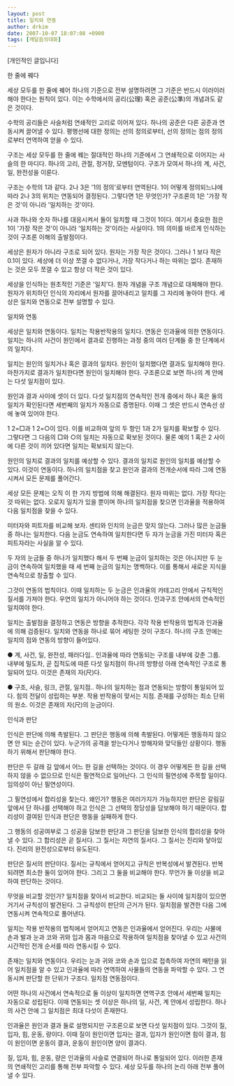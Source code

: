 ```yaml
---
layout: post
title: 일치와 연동
author: drkim
date: 2007-10-07 18:07:08 +0900
tags: [깨달음의대화]
---
```

[개인적인 글입니다]  


            
                   
            			
           
			
   
			
           
           
			
   
			
           
            
  
 


  


  한 줄에 꿰다 



  


  세상 모두를 한 줄에 꿰어 하나의 기준으로 전부 설명하려면 그 기준은 반드시 이러이러해야 한다는 원칙이 있다. 이는 수학에서의 공리(公理) 혹은 공준(公準)의 개념과도 같은 것이다.



  


  수학의 공리들은 사슬처럼 연쇄적인 고리로 이어져 있다. 하나의 공준은 다른 공준과 연동시켜 끌어낼 수 있다. 평행선에 대한 정의는 선의 정의로부터, 선의 정의는 점의 정의로부터 연역하여 얻을 수 있다.



  


  구조는 세상 모두를 한 줄에 꿰는 절대적인 하나의 기준에서 그 연쇄적으로 이어지는 사슬의 한 마디다. 하나의 고리, 관절, 정거장, 모멘텀이다. 구조가 모여서 하나의 계, 사건, 일, 완전성을 이룬다.



  


  구조는 수학의 1과 같다. 2나 3은 '1의 정의'로부터 연역된다. 1이 어떻게 정의되느냐에 따라 2나 3의 위치는 연동되어 결정된다. 그렇다면 1은 무엇인가? 구조론의 1은 '가장 작은 것'이 아니라 '일치하는 것'이다.



  


  사과 하나와 숫자 하나를 대응시켜서 둘이 일치할 때 그것이 1이다. 여기서 중요한 점은 1이 '가장 작은 것'이 아니라 '일치하는 것'이라는 사실이다. 1의 의미를 바르게 인식하는 것이 구조론 이해의 출발점이다.



  


  세상은 원자가 아니라 구조로 되어 있다. 원자는 가장 작은 것이다. 그러나 1 보다 작은 0.1이 있다. 세상에 더 이상 쪼갤 수 없다거나, 가장 작다거나 하는 따위는 없다. 존재하는 것은 모두 쪼갤 수 있고 항상 더 작은 것이 있다.



  


  세상을 인식하는 원초적인 기준은 '일치'다. 원자 개념을 구조 개념으로 대체해야 한다. 원자가 위치하던 인식의 자리에서 원자를 끌어내리고 일치를 그 자리에 놓아야 한다. 세상은 일치와 연동으로 전부 설명할 수 있다.



  


  


  일치와 연동 



  


  세상은 일치와 연동이다. 일치는 작용반작용의 일치다. 연동은 인과율에 의한 연동이다. 일치는 하나의 사건이 원인에서 결과로 진행하는 과정 중의 여러 단계들 중 한 단계에서의 일치다.



  


  일치는 원인의 일치거나 혹은 결과의 일치다. 원인이 일치했다면 결과도 일치해야 한다. 마찬가지로 결과가 일치한다면 원인이 일치해야 한다. 구조론으로 보면 하나의 계 안에는 다섯 일치점이 있다.



  


  원인과 결과 사이에 셋이 더 있다. 다섯 일치점의 연속적인 전개 중에서 하나 혹은 둘의 일치가 확인된다면 세번째의 일치가 자동으로 증명된다. 이때 그 셋은 반드시 연속선 상에 놓여 있어야 한다.



  


  1 2=□과 1 2=○이 있다. 이를 비교하여 앞의 두 항인 1과 2가 일치를 확보할 수 있다. 그렇다면 그 다음의 □와 ○의 일치는 자동으로 확보된 것이다. 물론 예의 1 혹은 2 사이에 다른 것이 끼어 있다면 일치는 확보되지 않는다.



  


  원인의 일치로 결과의 일치를 예상할 수 있다. 결과의 일치로 원인의 일치를 예상할 수 있다. 이것이 연동이다. 하나의 일치점을 찾고 원인과 결과의 전개순서에 따라 그에 연동시켜서 모든 문제를 풀어간다.



  


  세상 모든 문제는 오직 이 한 가지 방법에 의해 해결된다. 원자 따위는 없다. 가장 작다는 것 따위는 없다. 오로지 일치가 있을 뿐이며 하나의 일치점을 찾으면 인과율을 적용하여 다음 일치점을 찾을 수 있다.



  


  미터자와 피트자를 비교해 보자. 센티와 인치의 눈금은 맞지 않는다. 그러나 많은 눈금들 중 하나는 일치한다. 다음 눈금도 연속하여 일치한다면 두 자가 눈금을 가진 미터자 혹은 피트자라는 사실을 알 수 있다.



  


  두 자의 눈금들 중 하나가 일치했다 해서 두 번째 눈금이 일치하는 것은 아니지만 두 눈금이 연속하여 일치했을 때 세 번째 눈금의 일치는 명백하다. 이를 통해서 새로운 지식을 연속적으로 창출할 수 있다.



  


  그것이 연동의 법칙이다. 이때 일치하는 두 눈금은 인과율의 카테고리 안에서 규칙적인 질서를 가져야 한다. 우연의 일치가 아니어야 하는 것이다. 인과구조 안에서의 연속적인 일치여야 한다.



  


  일치는 출발점을 결정하고 연동은 방향을 추적한다. 각각 작용 반작용의 법칙과 인과율에 의해 검증된다. 일치와 연동을 하나로 묶어 세팅한 것이 구조다. 하나의 구조 안에는 일치의 점와 연동의 방향이 들어있다.



  


  ● 계, 사건, 일, 완전성, 패러다임.. 인과율에 따라 연동되는 구조를 내부에 갖춘 그룹. 내부에 밀도차, 곧 집적도에 따른 다섯 일치점이 하나의 방향성 아래 연속적인 구조로 통일되어 있다. 이것은 존재의 자(尺)다.



  


  ● 구조, 사슬, 링크, 관절, 일치점.. 하나의 일치하는 점과 연동되는 방향이 통일되어 있다. 힘의 전달이 성립하는 부분. 작용 반작용이 맞서는 지점. 존재를 구성하는 최소 단위의 원소. 이것은 존재의 자(尺)의 눈금이다.



  


  인식과 판단 



  


  인식은 판단에 의해 촉발된다. 그 판단은 행동에 의해 촉발된다. 어떻게든 행동하지 않으면 안 되는 순간이 있다. 누군가의 공격을 받는다거나 방해자와 맞닥들인 상황이다. 행동하기 위해서 판단해야 한다.



  


  판단은 두 갈래 길 앞에서 어느 한 길을 선택하는 것이다. 이 경우 어떻게든 한 길을 선택하지 않을 수 없으므로 인식은 필연적으로 일어난다. 그 인식의 필연성에 주목할 일이다. 임의성이 아닌 필연성이다.



  


  그 필연성에서 합리성을 찾는다. 왜인가? 행동은 여러가지가 가능하지만 판단은 갈림길 앞에서 단 하나를 선택해야 하고 인식은 그 선택의 정당성을 담보해야 하기 때문이다. 합리성이 결여된 인식과 판단은 행동을 실패하게 한다.



  


  그 행동의 성공여부로 그 성공을 담보한 판단과 그 판단을 담보한 인식의 합리성을 찾아낼 수 있다. 그 합리성은 곧 질서다. 그 질서는 자연의 질서다. 그 질서는 진리와 닿아있다. 진리의 완전성으로부터 유도된다.



  


  판단은 질서의 판단이다. 질서는 규칙에서 얻어지고 규칙은 반복성에서 발견된다. 반복되려면 최소한 둘이 있어야 한다. 그리고 그 둘을 비교해야 한다. 무언가 둘 이상을 비교하여 판단하는 것이다.



  


  무엇을 비교할 것인가? 일치점을 찾아서 비교한다. 비교되는 둘 사이에 일치점이 있으면 거기서 규칙성이 발견된다. 그 규칙성이 판단의 근거가 된다. 일치점을 발견한 다음 그에 연동시켜 연속적으로 풀어낸다.



  


  일치는 작용 반작용의 법칙에서 얻어지고 연동은 인과율에서 얻어진다. 우리는 사물에 손과 발과 눈과 코와 귀와 입과 몸과 마음으로 작용하여 일치점을 찾아낼 수 있고 사건의 시간적인 전개 순서를 따라 연동시킬 수 있다.



  


  존재는 일치와 연동이다. 우리는 눈과 귀와 코와 손과 입으로 접촉하여 자연의 패턴을 읽어 일치점을 알 수 있고 인과율에 따라 연역하여 사물들의 연동을 파악할 수 있다. 그 연동시켜 판단할 한 단위가 구조다. 일치점 연동점이다.



  


  어떤 하나의 사건에서 연속적으로 둘 이상이 일치하면 연역구조 안에서 세번째 일치는 자동으로 성립된다. 이때 연동되는 셋 이상은 하나의 일, 사건, 계 안에서 성립한다. 하나의 사건 안에 그 일치점은 최대 다섯이 존재한다.



  


  인과율은 원인과 결과 둘로 설명되지만 구조론으로 보면 다섯 일치점이 있다. 그것이 질, 입자, 힘, 운동, 량이다. 이때 질이 원인이면 입자는 결과, 입자가 원인이면 힘이 결과, 힘이 원인이면 운동이 결과, 운동이 원인이면 양이 결과다.



  


  질, 입자, 힘, 운동, 량은 인과율의 사슬로 연결되어 하나로 통일되어 있다. 이러한 존재의 연쇄적인 고리를 통해 전부 파악할 수 있다. 세상 모두를 하나의 논리 아래 전부 풀어낼 수 있다.



  